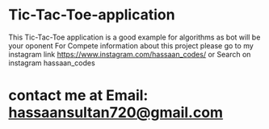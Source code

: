 # Tic-Tac-Toe-application
This Tic-Tac-Toe application is a good example for algorithms as bot will be your oponent
For Compete information about this project please go to my instagram link https://www.instagram.com/hassaan_codes/ or Search on instagram hassaan_codes
# contact me at Email: hassaansultan720@gmail.com
